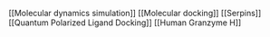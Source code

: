 [[Molecular dynamics simulation]]
[[Molecular docking]]
[[Serpins]]
[[Quantum Polarized Ligand Docking]]
[[Human Granzyme H]]
